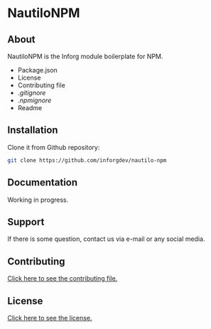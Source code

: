 # NautiloNPM

## About

NautiloNPM is the Inforg module boilerplate for NPM.

* Package.json
* License
* Contributing file
* *.gitignore*
* *.npmignore*
* Readme

## Installation

Clone it from Github repository:

```bash
git clone https://github.com/inforgdev/nautilo-npm
```

## Documentation

Working in progress.

## Support

If there is some question, contact us via e-mail or any social media.

## Contributing

[Click here to see the contributing file.](./CONTRIBUTING.md)

## License

[Click here to see the license.](./LICENSE.md)